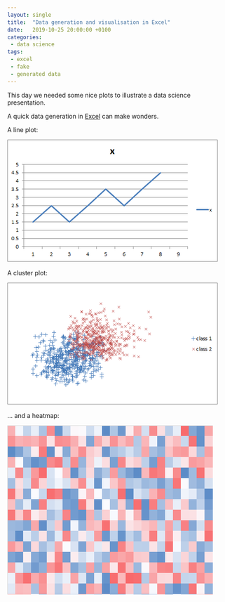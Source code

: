 ```yaml
---
layout: single
title:  "Data generation and visualisation in Excel"
date:   2019-10-25 20:00:00 +0100
categories: 
 - data science
tags: 
 - excel 
 - fake 
 - generated data
---
```

This day we needed some nice plots to illustrate a data science presentation.

A quick data generation in [Excel](/assets/2019-10-25-generated-data/20191025_generated_plots.xlsx) can make wonders.

A line plot:

![line plot with a growth trend](/assets/2019-10-25-generated-data/20191025_generated_plots_line.png)

A cluster plot:

![nice cluster plot with a small intersection of points](/assets/2019-10-25-generated-data/20191025_generated_plots_cluster.png)

... and a heatmap:

![heatmap plot](/assets/2019-10-25-generated-data/20191025_generated_plots_heatmap.png)
